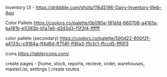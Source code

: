 Inventory UI - https://dribbble.com/shots/11645196-Dairy-Inventory-Web-App

Color Pallete
https://coolors.co/palette/0b090a-161a1d-660708-a4161a-ba181b-e5383b-b1a7a6-d3d3d3-f5f3f4-ffffff

color pallete (secondary)
https://coolors.co/palette/590d22-800f2f-a4133c-c9184a-ff4d6d-ff758f-ff8fa3-ffb3c1-ffccd5-fff0f3

icons
https://tablericons.com/

<!-- TODO -->

create pages - [home, stock, reports, recieve, order, warehouses, masterList, settings ]
create routes
